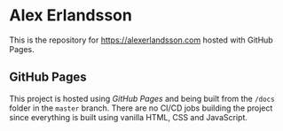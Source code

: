 # Alex Erlandsson

This is the repository for https://alexerlandsson.com hosted with GitHub Pages.

## GitHub Pages

This project is hosted using *GitHub Pages* and being built from the `/docs` folder in the `master` branch. There are no CI/CD jobs building the project since everything is built using vanilla HTML, CSS and JavaScript.